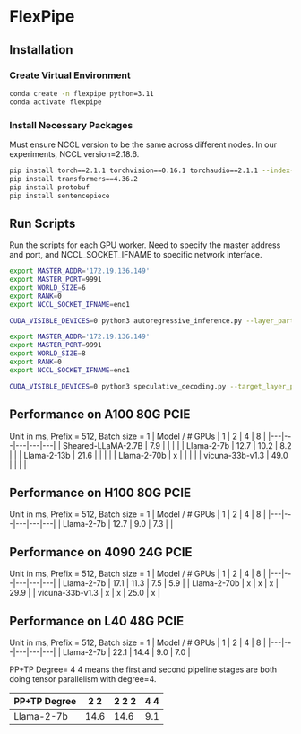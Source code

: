 # FlexPipe
## Installation
### Create Virtual Environment
``` bash
conda create -n flexpipe python=3.11
conda activate flexpipe
```

### Install Necessary Packages
Must ensure NCCL version to be the same across different nodes. In our experiments, NCCL version=2.18.6.

``` bash
pip install torch==2.1.1 torchvision==0.16.1 torchaudio==2.1.1 --index-url https://download.pytorch.org/whl/cu118
pip install transformers==4.36.2
pip install protobuf
pip install sentencepiece
```

## Run Scripts
Run the scripts for each GPU worker. Need to specify the master address and port, and NCCL_SOCKET_IFNAME to specific network interface.
``` bash
export MASTER_ADDR='172.19.136.149'
export MASTER_PORT=9991
export WORLD_SIZE=6
export RANK=0
export NCCL_SOCKET_IFNAME=eno1

CUDA_VISIBLE_DEVICES=0 python3 autoregressive_inference.py --layer_partition 10 11 11 --tp_groups 2 2 2
```

``` bash
export MASTER_ADDR='172.19.136.149'
export MASTER_PORT=9991
export WORLD_SIZE=8
export RANK=0
export NCCL_SOCKET_IFNAME=eno1

CUDA_VISIBLE_DEVICES=0 python3 speculative_decoding.py --target_layer_partition 40 40 --target_tp_groups 4 4 --target_group 0 1 2 3 4 5 6 7 --draft_layer_partition 32 --draft_tp_groups 8 --draft_group 0 1 2 3 4 5 6 7
```


## Performance on A100 80G PCIE
Unit in ms, Prefix = 512, Batch size = 1
| Model / # GPUs | 1 | 2 | 4 | 8 |
|---|---|---|---|---|
| Sheared-LLaMA-2.7B  |  7.9 |   |   |  |
| Llama-2-7b  | 12.7  | 10.2  | 8.2  |   |
| Llama-2-13b  | 21.6 |   |   |   |
| Llama-2-70b | x  |   |   |   |
| vicuna-33b-v1.3 | 49.0  |   |   |   |

## Performance on H100 80G PCIE
Unit in ms, Prefix = 512, Batch size = 1
| Model / # GPUs | 1 | 2 | 4 | 8 |
|---|---|---|---|---|
| Llama-2-7b  | 12.7  | 9.0  | 7.3  |   |

## Performance on 4090 24G PCIE
Unit in ms, Prefix = 512, Batch size = 1
| Model / # GPUs | 1 | 2 | 4 | 8 |
|---|---|---|---|---|
| Llama-2-7b  | 17.1  | 11.3  | 7.5  | 5.9  |
| Llama-2-70b | x  |  x | x  | 29.9  |
| vicuna-33b-v1.3 | x  | x  | 25.0  | x  |

## Performance on L40 48G PCIE
Unit in ms, Prefix = 512, Batch size = 1
| Model / # GPUs | 1 | 2 | 4 | 8 |
|---|---|---|---|---|
| Llama-2-7b  | 22.1  | 14.4  | 9.0  | 7.0  |
<!-- | Llama-2-70b | x  |  x | x  | x  | -->

PP+TP Degree= 4 4 means the first and second pipeline stages are both doing tensor parallelism with degree=4.

| PP+TP Degree | 2 2 | 2 2 2 | 4 4 |
|---|---|---|---|
| Llama-2-7b  | 14.6  | 14.6 | 9.1 |